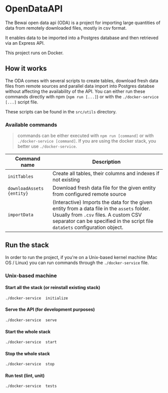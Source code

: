 
# OpenDataAPI

The Bewai open data api (ODA) is a project for importing large quantities of data from remotely downloaded files, mostly in csv format.

It enables data to be imported into a Postgres database and then retrieved via an Express API.

This project runs on Docker.

## How it works

The ODA comes with several scripts to create tables, download fresh data files from remote sources and parallel data import into Postgres databse without affecting the availability of the API.
You can either run these commands directly with npm (`npm run [...]`) or with the `./docker-service [...]` script file.

These scripts can be found in the `src/utils` directory.

### Available commands

> commands can be either executed with `npm run [command]` or with `./docker-service [command]`. If you are using the docker stack, you better use `./docker-service`.

| Command name | Description |
|--|--|
| `initTables` | Create all tables, their columns and indexes if not existing |
| `downloadAssets {entity}` | Download fresh data file for the given entity from configured remote source |
| `importData` | (Interactive) Imports the data for the given entity from a data file in the `assets` folder. Usually from `.csv` files. A custom CSV separator can be specified in the script file `dataSets` configuration object.

## Run the stack

In order to run the project, if you're on a Unix-based kernel machine (Mac OS / Linux) you can run commands through the `./docker-service` file.

### Unix-based machine

#### Start all the stack (or reinstall existing stack)

```bash
./docker-service  initialize
```

#### Serve the API (for development purposes)

```bash
./docker-service  serve
```

#### Start the whole stack

```bash
./docker-service  start
```

#### Stop the whole stack

```bash
./docker-service  stop
```

#### Run test (lint, unit)

```bash
./docker-service  tests
```
